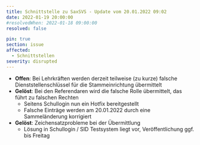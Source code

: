 ```yaml
---
title: Schnittstelle zu SaxSVS - Update vom 20.01.2022 09:02
date: 2022-01-19 20:00:00
#resolvedWhen: 2022-01-18 09:00:00
resolved: false

pin: true
section: issue
affected:
  - Schnittstellen
severity: disrupted
---
```


* **Offen**: Bei Lehrkräften werden derzeit teilweise (zu kurze) falsche Dienststellenschlüssel für die Stammeinrichtung übermittelt
* **Gelöst**: Bei den Referendaren wird die falsche Rolle übermittelt, das führt zu falschen Rechten
  * Seitens Schullogin nun ein Hotfix bereitgestellt
  * Falsche Einträge werden am 20.01.2022 durch eine Sammeländerung korrigiert
* **Gelöst**: Zeichensatzprobleme bei der Übermittlung
  * Lösung in Schullogin / SID Testsystem liegt vor, Veröffentlichung ggf. bis Freitag
